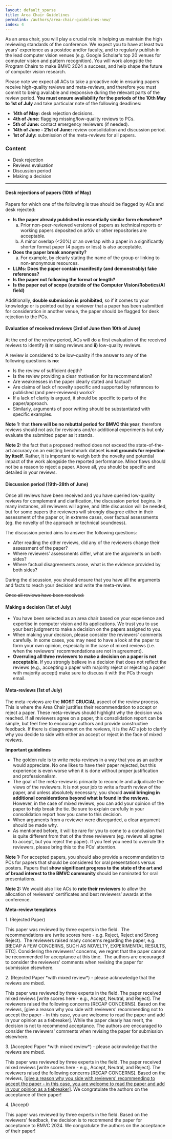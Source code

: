 ```yaml
---
layout: default_sparse
title: Area Chair Guidelines
permalink: /authors/area-chair-guidelines-new/
index: 4
---
```


<p class="text-justify">As an area chair, you will play a crucial role in helping us maintain the high reviewing standards of the conference. We expect you to have at least two years' experience as a postdoc and/or faculty, and to regularly publish in the lead computer vision venues (e.g. Google Scholar's top 20 venues for computer vision and pattern recognition). You will work alongside the Program Chairs to make BMVC 2024 a success, and help shape the future of computer vision research.</p>

<p class="text-justify">Please note we expect all ACs to take a proactive role in ensuring papers receive high-quality reviews and meta-reviews, and therefore you must commit to being available and responsive during the relevant parts of the review period. <strong>You must ensure availability for the periods of the 10th May to 1st of July</strong> and take particular note of the following deadlines:</p>

* **14th of May:** desk rejection decisions.
* **4th of June:** flagging missing/low-quality reviews to PCs.
* **5th of June:** contact emergency reviewers (if needed).
* **14th of June - 21st of June:** review consolidation and discussion period.
* **1st of July:** submission of the meta-reviews for all papers.

### Content
* Desk rejection
* Reviews evaluation
* Discussion period
* Making a decision

<hr class="wp-block-separator" />

#### Desk rejections of papers (10th of May)

<p class="text-justify" dir="ltr">Papers for which one of the following is true should be flagged by ACs and desk rejected:</p>

* **Is the paper already published in essentially similar form elsewhere?**
    <ol type="a">
        <li class="text-justify">Prior non-peer-reviewed versions of papers as technical reports or working papers deposited on arXiv or other repositories are acceptable.</li>
        <li class="text-justify">A minor overlap (<20%) or an overlap with a paper in a significantly shorter format paper (4 pages or less) is also acceptable.</li>
    </ol>
* **Does the paper break anonymity?**
    <ol type="a">
        <li class="text-justify">For example, by clearly stating the name of the group or linking to non-anonymous resources.</li>
    </ol>
* **LLMs: Does the paper contain manifestly (and demonstrably) fake references?**
* **Is the paper not following the format or length?**
* **Is the paper out of scope (outside of the Computer Vision/Robotics/AI field)**

<p class="text-justify" dir="ltr">Additionally, <strong>double submission is prohibited</strong>, so if it comes to your knowledge or is pointed out by a reviewer that a paper has been submitted for consideration in another venue, the paper should be flagged for desk rejection to the PCs.</p>

#### Evaluation of received reviews (3rd of June then 10th of June)

<p class="text-justify" dir="ltr">At the end of the review period, ACs will do a first evaluation of the received reviews to identify <strong>i)</strong> missing reviews and <strong>ii)</strong> low-quality reviews.</p>

<p dir="ltr">A review is considered to be low-quality if the answer to any of the following questions is <strong>no</strong>:</p>

* Is the review of sufficient depth?
* Is the review providing a clear motivation for its recommendation?
* Are weaknesses in the paper clearly stated and factual?
* Are claims of lack of novelty specific and supported by references to published (and peer-reviewed) works?
* If a lack of clarity is argued, it should be specific to parts of the paper/approach.
* Similarly, arguments of poor writing should be substantiated with specific examples.

<p class="text-justify"><strong>Note 1:</strong> that <strong>there will be no rebuttal period for BMVC this year</strong>, therefore reviews should not ask for revisions and/or additional experiments but only evaluate the submitted paper as it stands.</p>

<p class="text-justify"><strong>Note 2:</strong> the fact that a proposed method does not exceed the state-of-the-art accuracy on an existing benchmark dataset <strong>is not grounds for rejection by itself</strong>. Rather, it is important to weigh both the novelty and potential impact of the work alongside the reported performance. Minor flaws should not be a reason to reject a paper. Above all, you should be specific and detailed in your reviews.</p>

#### Discussion period (19th-28th of June)

<p class="text-justify" dir="ltr">Once all reviews have been received and you have queried low-quality reviews for complement and clarification, the discussion period begins. In many instances, all reviewers will agree, and little discussion will be needed, but for some papers the reviewers will strongly disagree either in their assessment of the paper or, in extreme cases, over factual assessments (eg. the novelty of the approach or technical soundness).</p>

<p>The discussion period aims to answer the following questions:</p>

* After reading the other reviews, did any of the reviewers change their assessment of the paper?
* Where reviewers’ assessments differ, what are the arguments on both sides?
* Where factual disagreements arose, what is the evidence provided by both sides?

<p class="text-justify" dir="ltr">During the discussion, you should ensure that you have all the arguments and facts to reach your decision and write the meta-review.</p>

<p><s>Once all reviews have been received:</s></p>

#### Making a decision (1st of July)

<ul>
    <li class="text-justify">You have been selected as an area chair based on your experience and expertise in computer vision and its applications. We trust you to use your best judgment to make a decision on the papers assigned to you.</li>
    <li class="text-justify">When making your decision, please consider the reviewers' comments carefully. In some cases, you may need to have a look at the paper to form your own opinion, especially in the case of mixed reviews (i.e. when the reviewers' recommendations are not in agreement).</li>
    <li class="text-justify"><strong>Overruling all three reviewers to make a decision on a paper is not acceptable.</strong> If you strongly believe in a decision that does not reflect the reviews (e.g., accepting a paper with majority reject or rejecting a paper with majority accept) make sure to discuss it with the PCs through email.</li>
</ul>

#### Meta-reviews (1st of July)

<p class="text-justify" dir="ltr">The meta-reviews are the <strong>MOST CRUCIAL</strong> aspect of the review process. This is where the Area Chair justifies their recommendation to accept or reject a paper. These meta-reviews should highlight why the decision was reached. If all reviewers agree on a paper, this consolidation report can be simple, but feel free to encourage authors and provide constructive feedback. If there is disagreement on the reviews, it is the AC's job to clarify why you decide to side with either an accept or reject in the face of mixed reviews.</p>

<p dir="ltr"><strong>Important guidelines</strong></p>

<ul>
    <li class="text-justify">The golden rule is to write meta-reviews in a way that you as an author would appreciate. No one likes to have their paper rejected, but this experience is even worse when it is done without proper justification and professionalism.</li>
    <li class="text-justify">The goal of the meta-review is primarily to reconcile and adjudicate the views of the reviewers. It is not your job to write a fourth review of the paper, and unless absolutely necessary, you should <strong>avoid bringing in additional considerations beyond what is found in the reviews.</strong> However, in the case of mixed reviews, you can add your opinion of the paper to help break the tie. Be sure to explain carefully in your consolidation report how you came to this decision.</li>
    <li class="text-justify">When arguments from a reviewer were disregarded, a clear argument should be made why. </li>
    <li class="text-justify">As mentioned before, it will be rare for you to come to a conclusion that is quite different from that of the three reviewers (eg. reviews all agree to accept, but you reject the paper). If you feel you need to overrule the reviewers, please bring this to the PCs’ attention.</li>
</ul>

<p class="text-justify"><strong>Note 1:</strong> For accepted papers, you should also provide a recommendation to PCs for papers that should be considered for oral presentations versus posters. Papers that <strong>show significant progress to the state of the art and of broad interest to the BMVC community</strong> should be nominated for oral presentations.</p>

<p class="text-justify"><strong>Note 2:</strong> We would also like ACs to <strong>rate their reviewers</strong> to allow the allocation of reviewers’ certificates and best reviewers’ awards at the conference.</p>

<p dir="ltr"><strong>Meta-review templates</strong></p>

<p>1. (Rejected Paper)</p>

<p class="text-justify">This paper was reviewed by three experts in the field.  The recommendations are (write scores here - e.g. Reject, Reject and Strong Reject).  The reviewers raised many concerns regarding the paper, e.g. [RECAP A FEW CONCERNS, SUCH AS NOVELTY, EXPERIMENTAL RESULTS, ETC]. Considering the reviewers' concerns, we regret that the paper cannot be recommended for acceptance at this time.  The authors are encouraged to consider the reviewers' comments when revising the paper for submission elsewhere.</p>

<p>2. (Rejected Paper *with mixed review*) - please acknowledge that the reviews are mixed.</p>

<p class="text-justify">This paper was reviewed by three experts in the field. The paper received mixed reviews [write scores here - e.g., Accept, Neutral, and Reject]. The reviewers raised the following concerns [RECAP CONCERNS]. Based on the reviews, [give a reason why you side with reviewers' recommending not to accept the paper - in this case, you are welcome to read the paper and add in your opinion as a tiebreaker]. While the paper clearly has merit, the decision is not to recommend acceptance. The authors are encouraged to consider the reviewers' comments when revising the paper for submission elsewhere.</p>

<p>3. (Accepted Paper *with mixed review*) - please acknowledge that the reviews are mixed.</p>

<p class="text-justify">This paper was reviewed by three experts in the field. The paper received mixed reviews [write scores here - e.g., Accept, Neutral, and Reject]. The reviewers raised the following concerns [RECAP CONCERNS]. Based on the reviews, <u>[give a reason why you side with reviewers' recommending to accept the paper - in this case, you are welcome to read the paper and add in your opinion as a tiebreaker]</u>. We congratulate the authors on the acceptance of their paper!</p>

<p>4. (Accept)</p>

<p class="text-justify">This paper was reviewed by three experts in the field. Based on the reviewers' feedback, the decision is to recommend the paper for acceptance to BMVC 2024. We congratulate the authors on the acceptance of their paper!</p>

<br/>